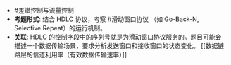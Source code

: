 * #差错控制与流量控制 
* **考题形式**: 结合 HDLC 协议，考察 #滑动窗口协议   （如 Go-Back-N, Selective Repeat）的运行机制。
*   **关联**: HDLC 的控制字段中的序列号就是为滑动窗口协议服务的。题目可能会描述一个数据传输场景，要求分析发送窗口和接收窗口的状态变化。
[[数据链路层的信道利用率（有效数据传输速率）]]